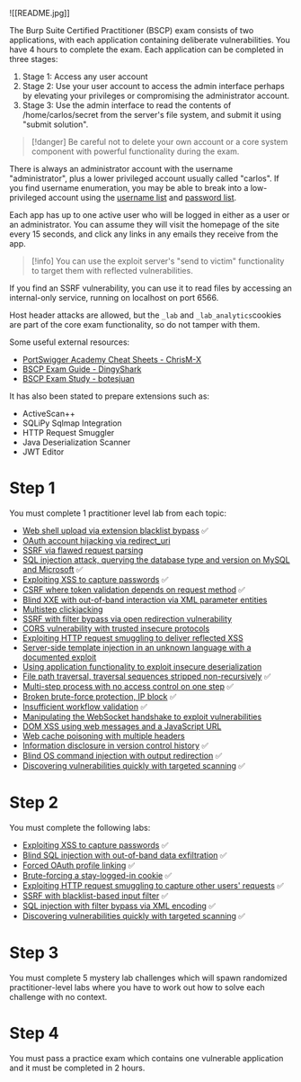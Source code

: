 ![[README.jpg]]

The Burp Suite Certified Practitioner (BSCP) exam consists of two applications, with each application containing deliberate vulnerabilities. You have 4 hours to complete the exam. Each application can be completed in three stages:

1. Stage 1: Access any user account
2. Stage 2: Use your user account to access the admin interface perhaps by elevating your privileges or compromising the administrator account.
3. Stage 3: Use the admin interface to read the contents of /home/carlos/secret from the server's file system, and submit it using "submit solution".

>[!danger]
>Be careful not to delete your own account or a core system component with powerful functionality during the exam.

There is always an administrator account with the username "administrator", plus a lower privileged account usually called "carlos". If you find username enumeration, you may be able to break into a low-privileged account using the [username list](https://portswigger.net/web-security/authentication/auth-lab-usernames) and [password list](https://portswigger.net/web-security/authentication/auth-lab-passwords).

Each app has up to one active user who will be logged in either as a user or an administrator. You can assume they will visit the homepage of the site every 15 seconds, and click any links in any emails they receive from the app. 

>[!info]
>You can use the exploit server's "send to victim" functionality to target them with reflected vulnerabilities.

If you find an SSRF vulnerability, you can use it to read files by accessing an internal-only service, running on localhost on port 6566. 

Host header attacks are allowed, but the `_lab` and `_lab_analytics`cookies are part of the core exam functionality, so do not tamper with them. 

Some useful external resources:

- [PortSwigger Academy Cheat Sheets - ChrisM-X](https://github.com/ChrisM-X/PortSwigger-Academy-CheatSheets)
- [BSCP Exam Guide - DingyShark](https://github.com/DingyShark/BurpSuiteCertifiedPractitioner)
- [BSCP Exam Study - botesjuan](https://github.com/botesjuan/Burp-Suite-Certified-Practitioner-Exam-Study/blob/main/README.md)

It has also been stated to prepare extensions such as:

- ActiveScan++
- SQLiPy Sqlmap Integration
- HTTP Request Smuggler
- Java Deserialization Scanner
- JWT Editor
# Step 1

You must complete 1 practitioner level lab from each topic:

- [Web shell upload via extension blacklist bypass](https://portswigger.net/web-security/file-upload/lab-file-upload-web-shell-upload-via-extension-blacklist-bypass) ✅
- [OAuth account hijacking via redirect_uri](https://portswigger.net/web-security/oauth/lab-oauth-account-hijacking-via-redirect-uri)
- [SSRF via flawed request parsing](https://portswigger.net/web-security/host-header/exploiting/lab-host-header-ssrf-via-flawed-request-parsing)
- [SQL injection attack, querying the database type and version on MySQL and Microsoft](https://portswigger.net/web-security/sql-injection/examining-the-database/lab-querying-database-version-mysql-microsoft) ✅
- [Exploiting XSS to capture passwords](https://portswigger.net/web-security/cross-site-scripting/exploiting/lab-capturing-passwords) ✅
- [CSRF where token validation depends on request method](https://portswigger.net/web-security/csrf/bypassing-token-validation/lab-token-validation-depends-on-request-method) ✅
- [Blind XXE with out-of-band interaction via XML parameter entities](https://portswigger.net/web-security/xxe/blind/lab-xxe-with-out-of-band-interaction-using-parameter-entities)
- [Multistep clickjacking](https://portswigger.net/web-security/clickjacking/lab-multistep)
- [SSRF with filter bypass via open redirection vulnerability](https://portswigger.net/web-security/ssrf/lab-ssrf-filter-bypass-via-open-redirection)
- [CORS vulnerability with trusted insecure protocols](https://portswigger.net/web-security/cors/lab-breaking-https-attack)
- [Exploiting HTTP request smuggling to deliver reflected XSS](https://portswigger.net/web-security/request-smuggling/exploiting/lab-deliver-reflected-xss)
- [Server-side template injection in an unknown language with a documented exploit](https://portswigger.net/web-security/server-side-template-injection/exploiting/lab-server-side-template-injection-in-an-unknown-language-with-a-documented-exploit)
- [Using application functionality to exploit insecure deserialization](https://portswigger.net/web-security/deserialization/exploiting/lab-deserialization-using-application-functionality-to-exploit-insecure-deserialization)
- [File path traversal, traversal sequences stripped non-recursively](https://portswigger.net/web-security/file-path-traversal/lab-sequences-stripped-non-recursively) ✅
- [Multi-step process with no access control on one step](https://portswigger.net/web-security/access-control/lab-multi-step-process-with-no-access-control-on-one-step) ✅
- [Broken brute-force protection, IP block](https://portswigger.net/web-security/authentication/password-based/lab-broken-bruteforce-protection-ip-block) ✅
- [Insufficient workflow validation](https://portswigger.net/web-security/logic-flaws/examples/lab-logic-flaws-insufficient-workflow-validation) ✅
- [Manipulating the WebSocket handshake to exploit vulnerabilities](https://portswigger.net/web-security/websockets/lab-manipulating-handshake-to-exploit-vulnerabilities)
- [DOM XSS using web messages and a JavaScript URL](https://portswigger.net/web-security/dom-based/controlling-the-web-message-source/lab-dom-xss-using-web-messages-and-a-javascript-url)
- [Web cache poisoning with multiple headers](https://portswigger.net/web-security/web-cache-poisoning/exploiting-design-flaws/lab-web-cache-poisoning-with-multiple-headers)
- [Information disclosure in version control history](https://portswigger.net/web-security/information-disclosure/exploiting/lab-infoleak-in-version-control-history) ✅
- [Blind OS command injection with output redirection](https://portswigger.net/web-security/os-command-injection/lab-blind-output-redirection) ✅
- [Discovering vulnerabilities quickly with targeted scanning](https://portswigger.net/web-security/essential-skills/using-burp-scanner-during-manual-testing/lab-discovering-vulnerabilities-quickly-with-targeted-scanning) ✅
# Step 2

You must complete the following labs:

- [Exploiting XSS to capture passwords](https://portswigger.net/web-security/cross-site-scripting/exploiting/lab-capturing-passwords) ✅
- [Blind SQL injection with out-of-band data exfiltration](https://portswigger.net/web-security/sql-injection/blind/lab-out-of-band-data-exfiltration) ✅
- [Forced OAuth profile linking]() ✅
- [Brute-forcing a stay-logged-in cookie](https://portswigger.net/web-security/authentication/other-mechanisms/lab-brute-forcing-a-stay-logged-in-cookie) ✅
- [Exploiting HTTP request smuggling to capture other users' requests]() ✅
- [SSRF with blacklist-based input filter]() ✅
- [SQL injection with filter bypass via XML encoding](https://portswigger.net/web-security/sql-injection/lab-sql-injection-with-filter-bypass-via-xml-encoding) ✅
- [Discovering vulnerabilities quickly with targeted scanning]() ✅
# Step 3

You must complete 5 mystery lab challenges which will spawn randomized practitioner-level labs where you have to work out how to solve each challenge with no context.
# Step 4

You must pass a practice exam which contains one vulnerable application and it must be completed in 2 hours.
